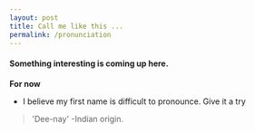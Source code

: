 ```yaml
---
layout: post
title: Call me like this ... 
permalink: /pronunciation
---
```


#### Something interesting is coming up here.

**For now**

  -  I believe my first name is difficult to pronounce. Give it a try
  > 'Dee-nay' -Indian origin.
